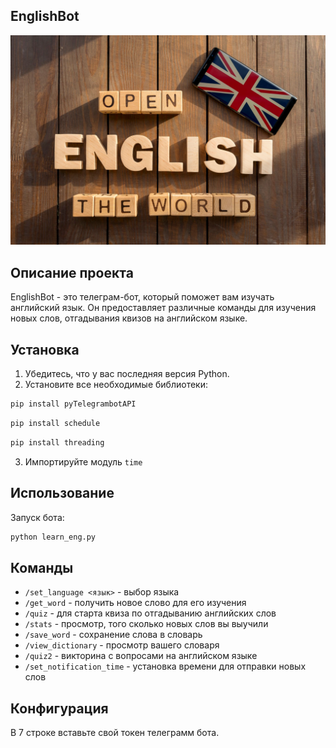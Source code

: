 ## EnglishBot
![Альтернативый текст](photo.jpeg)

## Описание проекта
EnglishBot - это телеграм-бот, который поможет вам изучать английский язык. Он предоставляет различные команды для изучения новых слов, отгадывания квизов на английском языке.

## Установка
1. Убедитесь, что у вас последняя версия Python.
2. Установите все необходимые библиотеки:
```bash
pip install pyTelegrambotAPI
```
```bash
pip install schedule
```
```bash
pip install threading
```
3. Импортируйте модуль `time`

## Использование
Запуск бота:
```bash
python learn_eng.py
```

## Команды
- `/set_language <язык>` - выбор языка
- `/get_word` - получить новое слово для его изучения
- `/quiz` - для старта квиза по отгадыванию английских слов
- `/stats` - просмотр, того сколько новых слов вы выучили
- `/save_word` - сохранение слова в словарь
- `/view_dictionary` - просмотр вашего словаря
- `/quiz2` - викторина с вопросами на английском языке
- `/set_notification_time` - установка времени для отправки новых слов

## Конфигурация 

В 7 строке вставьте свой токен телеграмм бота.
